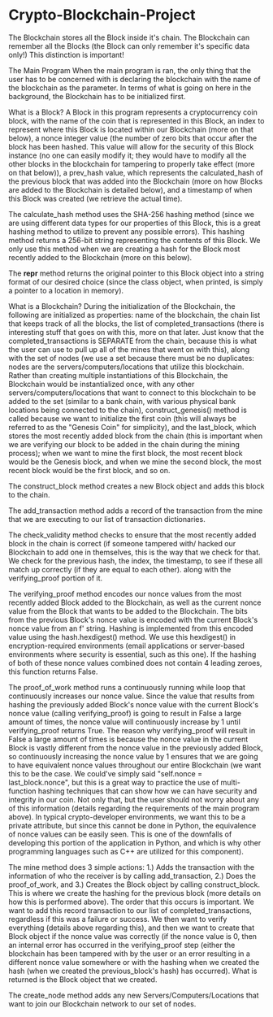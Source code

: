# Crypto-Blockchain-Project

The Blockchain stores all the Block inside it's chain.
The Blockchain can remember all the Blocks (the Block can only remember it's specific data only!)
This distinction is important!




The Main Program
When the main program is ran, the only thing that the user has to be concerned with is declaring the blockchain with the name of the blockchain as the parameter. In terms of what is going on here in the background, the Blockchain has to be initialized first. 



What is a Block?
A Block in this program represents a cryptocurrency coin block, with the name of the coin that is represented in this Block, an index to represent where this Block is located within our Blockchain (more on that below), a nonce integer value (the number of zero bits that occur after the block has been hashed. This value will allow for the security of this Block instance (no one can easily modify it; they would have to modify all the other blocks in the blockchain for tampering to properly take effect (more on that below)), a prev_hash value, which represents the calculated_hash of the previous block that was added into the Blockchain (more on how Blocks are added to the Blockchain is detailed below), and a timestamp of when this Block was created (we retrieve the actual time).

The calculate_hash method uses the SHA-256 hashing method (since we are using different data types for our properties of this Block, this is a great hashing method to utilize to prevent any possible errors). This hashing method returns a 256-bit string representing the contents of this Block. We only use this method when we are creating a hash for the Block most recently added to the Blockchain (more on this below).

The __repr__ method returns the original pointer to this Block object into a string format of our desired choice (since the class object, when printed, is simply a pointer to a location in memory).


What is a Blockchain?
During the initialization of the Blockchain, the following are initialized as properties: name of the blockchain, the chain list that keeps track of all the blocks, the list of completed_transactions (there is interesting stuff that goes on with this, more on that later. Just know that the completed_transactions is SEPARATE from the chain, because this is what the user can use to pull up all of the mines that went on with this), along with the set of nodes (we use a set because there must be no duplicates: nodes are the servers/computers/locations that utilize this blockchain. Rather than creating multiple instantiations of this Blockchain, the Blockchain would be instantialized once, with any other servers/computers/locations that want to connect to this blockchain to be added to the set (similar to a bank chain, with various physical bank locations being connected to the chain), construct_genesis() method is called because we want to initialize the first coin (this will always be referred to as the "Genesis Coin" for simplicity), and the last_block, which stores the most recently added block from the chain (this is important when we are verifying our block to be added in the chain during the mining process); when we want to mine the first block, the most recent block would be the Genesis block, and when we mine the second block, the most recent block would be the first block, and so on.

The construct_block method creates a new Block object and adds this block to the chain.

The add_transaction method adds a record of the transaction from the mine that we are executing to our list of transaction dictionaries.

The check_validity method checks to ensure that the most recently added block in the chain is correct (if someone tampered with/ hacked our Blockchain to add one in themselves, this is the way that we check for that.
We check for the previous hash, the index, the timestamp, to see if these all match up correctly (if they are equal to each other). along with the verifying_proof portion of it.

The verifying_proof method encodes our nonce values from the most recently added Block added to the Blockchain, as well as the current nonce value from the Block that wants to be added to the Blockchain. The bits from the previous Block's nonce value is encoded with the current Block's nonce value from an f' string. Hashing is implemented from this encoded value using the hash.hexdigest() method. We use this hexdigest() in encryption-required environments (email applications or server-based environments where security is essential, such as this one). If the hashing of both of these nonce values combined does not contain 4 leading zeroes, this function returns False.

The proof_of_work method runs a continuously running while loop that continuously increases our nonce value. Since the value that results from hashing the previously added Block's nonce value with the current Block's nonce value (calling verifying_proof) is going to result in False a large amount of times, the nonce value will continuously increase by 1 until verifying_proof returns True. The reason why verifying_proof will result in False a large amount of times is because the nonce value in the current Block is vastly different from the nonce value in the previously added Block, so continuously increasing the nonce value by 1 ensures that we are going to have equivalent nonce values throughout our entire Blockchain (we want this to be the case. We could've simply said "self.nonce = last_block.nonce", but this is a great way to practice the use of multi-function hashing techniques that can show how we can have security and integrity in our coin. Not only that, but the user should not worry about any of this information (details regarding the requirements of the main program above). In typical crypto-developer environments, we want this to be a private attribute, but since this cannot be done in Python, the equivalence of nonce values can be easily seen. This is one of the downfalls of developing this portion of the application in Python, and which is why other programming languages such as C++ are utilized for this component).

The mine method does 3 simple actions: 1.) Adds the transaction with the information of who the receiver is by calling add_transaction, 2.) Does the proof_of_work, and 3.) Creates the Block object by calling construct_block. This is where we create the hashing for the previous block (more details on how this is performed above). The order that this occurs is important. We want to add this record transaction to our list of completed_transactions, regardless if this was a failure or success. We then want to verify everything (details above regarding this), and then we want to create that Block object if the nonce value was correctly (if the nonce value is 0, then an internal error has occurred in the verifying_proof step (either the blockchain has been tampered with by the user or an error resulting in a different nonce value somewhere or with the hashing when we created the hash (when we created the previous_block's hash) has occurred). What is returned is the Block object that we created.

The create_node method adds any new Servers/Computers/Locations that want to join our Blockchain network to our set of nodes.